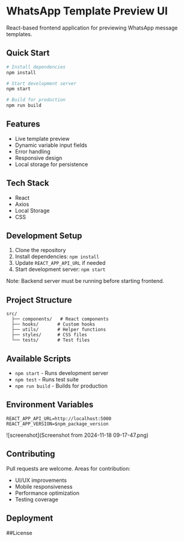 # WhatsApp Template Preview UI

React-based frontend application for previewing WhatsApp message templates.

## Quick Start

```bash
# Install dependencies
npm install

# Start development server
npm start

# Build for production
npm run build
```

## Features
- Live template preview
- Dynamic variable input fields
- Error handling
- Responsive design
- Local storage for persistence

## Tech Stack
- React
- Axios
- Local Storage
- CSS

## Development Setup

1. Clone the repository
2. Install dependencies: `npm install`
3. Update `REACT_APP_API_URL` if needed
4. Start development server: `npm start`

Note: Backend server must be running before starting frontend.

## Project Structure
```
src/
  ├── components/   # React components
  ├── hooks/       # Custom hooks
  ├── utils/       # Helper functions
  ├── styles/      # CSS files
  └── tests/       # Test files
```

## Available Scripts
- `npm start` - Runs development server
- `npm test` - Runs test suite
- `npm run build` - Builds for production

## Environment Variables
```
REACT_APP_API_URL=http://localhost:5000
REACT_APP_VERSION=$npm_package_version
```
![screenshot](Screenshot from 2024-11-18 09-17-47.png)


## Contributing
Pull requests are welcome. Areas for contribution:
- UI/UX improvements
- Mobile responsiveness
- Performance optimization
- Testing coverage

## Deployment


##License